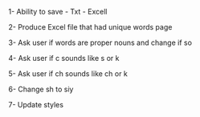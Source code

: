 1- Ability to save
    - Txt
    - Excell

2- Produce Excel file that had unique words page

3- Ask user if words are proper nouns and change if so 

4- Ask user if c sounds like s or k

5- Ask user if ch sounds like ch or k

6- Change sh to siy

7- Update styles